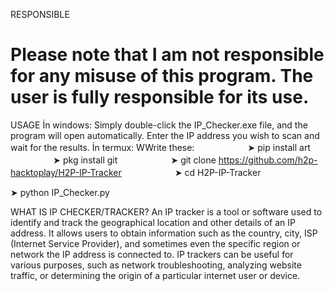 
RESPONSIBLE
# Please note that I am not responsible for any misuse of this program. The user is fully responsible for its use.

USAGE
İn windows: Simply double-click the IP_Checker.exe file, and the program will open automatically. Enter the IP address you wish to scan and wait for the results.
İn termux: WWrite these:
ㅤㅤㅤㅤㅤㅤ
➤ pip install art
ㅤㅤㅤㅤㅤㅤ
➤ pkg install git
ㅤㅤㅤㅤㅤㅤ
➤ git clone https://github.com/h2p-hacktoplay/H2P-IP-Tracker
ㅤㅤㅤㅤㅤㅤ
➤ cd H2P-IP-Tracker


➤ python IP_Checker.py


WHAT IS IP CHECKER/TRACKER?
An IP tracker is a tool or software used to identify and track the geographical location and other details of an IP address. It allows users to obtain information such as the country, city, ISP (Internet Service Provider), and sometimes even the specific region or network the IP address is connected to. IP trackers can be useful for various purposes, such as network troubleshooting, analyzing website traffic, or determining the origin of a particular internet user or device.
